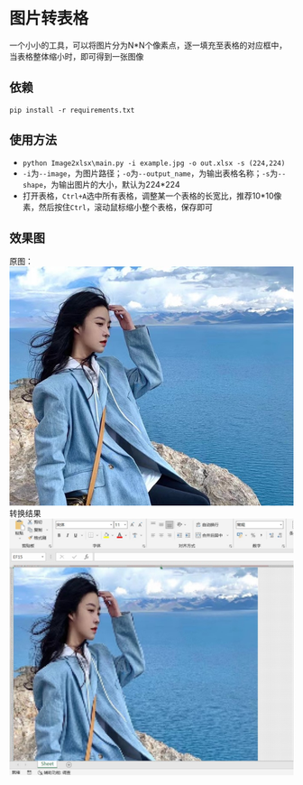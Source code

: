 # 图片转表格
一个小小的工具，可以将图片分为N*N个像素点，逐一填充至表格的对应框中，当表格整体缩小时，即可得到一张图像

## 依赖
```
pip install -r requirements.txt
```

## 使用方法
* `python Image2xlsx\main.py -i example.jpg -o out.xlsx -s (224,224)`
* `-i`为`--image`，为图片路径；`-o`为`--output_name`，为输出表格名称；`-s`为`--shape`，为输出图片的大小，默认为224*224
* 打开表格，`Ctrl+A`选中所有表格，调整某一个表格的长宽比，推荐10*10像素，然后按住`Ctrl`，滚动鼠标缩小整个表格，保存即可

## 效果图
原图：
![img](./example.jpg)
转换结果
![img](./example_out.jpg)